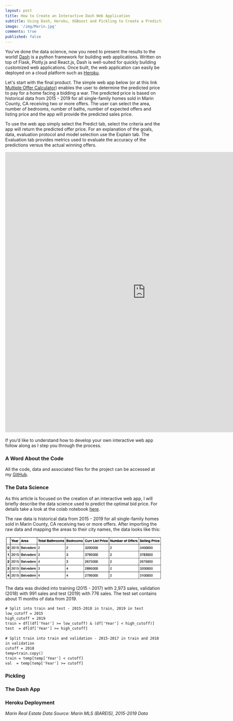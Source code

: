 ```yaml
---
layout: post
title: How to Create an Interactive Dash Web Application
subtitle: Using Dash, Heroku, XGBoost and Pickling to Create a Predictive Web App
image: '/img/Marin.jpg'
comments: true
published: false
---
```


You've done the data science, now you need to present the results to the world!  [Dash][1] is a python framework for building web applications.  Written on top of Flask, Plotly.js and React.js, Dash is well-suited for quickly building customized web applications.  Once built, the web application can easily be deployed on a cloud platform such as [Heroku][2].

Let's start with the final product.  The simple web app below (or at this link [Multiple Offer Calculator][3]) enables the user to determine the predicted price to pay for a home facing a bidding a war. The predicted price is based on historical data from 2015 - 2019 for all single-family homes sold in Marin County, CA receiving two or more offers. The user can select the area, number of bedrooms, number of baths, number of expected offers and listing price and the app will provide the predicted sales price.

To use the web app simply select the Predict tab, select the criteria and the app will return the predicted offer price.  For an explanation of the goals, data, evaluation protocol and model selection use the Explain tab.  The Evaluation tab provides metrics used to evaluate the accuracy of the predictions versus the actual winning offers.

<iframe src="https://multiple-offers.herokuapp.com" width="900" height="900" style="border: none;"></iframe>

If you’d like to understand how to develop your own interactive web app follow along as I step you through the process.

### A Word About the Code

All the code, data and associated files for the project can be accessed at my [GitHub][4].

### The Data Science

As this article is focused on the creation of an interactive web app, I will briefly describe the data science used to predict the optimal bid price.  For details take a look at the colab notebook [here][5].

The raw data is historical data from 2015 - 2019 for all single-family homes sold in Marin County, CA receiving two or more offers.  After importing the raw data and mapping the areas to their city names, the data looks like this:

![MultiOffer Dataframe](/img/MultiOffer_Dataframe.png)

The data was divided into training (2015 - 2017) with 2,973 sales, validation (2018) with 991 sales and test (2019) with 776 sales. The test set contains about 11 months of data from 2019.

```
# Split into train and test - 2015-2018 in train, 2019 in test
low_cutoff = 2015
high_cutoff = 2019
train = df[(df['Year'] >= low_cutoff) & (df['Year'] < high_cutoff)]
test  = df[df['Year'] >= high_cutoff]

# Split train into train and validation - 2015-2017 in train and 2018 in validation
cutoff = 2018
temp=train.copy()
train = temp[temp['Year'] < cutoff]
val  = temp[temp['Year'] >= cutoff]
```

### Pickling

### The Dash App

### Heroku Deployment




*Marin Real Estate Data Source:  Marin MLS (BAREIS), 2015-2019 Data*

[1]: <https://dash.plot.ly/introduction>
[2]: <https://www.heroku.com/what>
[3]: <https://multiple-offers.herokuapp.com> 
[4]: <https://github.com/JimKing100/Multiple_Offers>
[5]: <https://github.com/JimKing100/Multiple_Offers/blob/master/model/XGBoost.ipynb>


